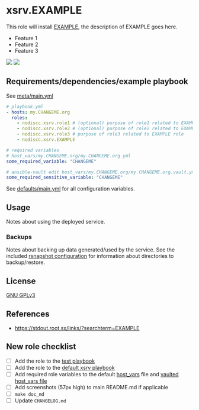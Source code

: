 # xsrv.EXAMPLE

This role will install [EXAMPLE](https://example.org/), the description of EXAMPLE goes here.
- Feature 1
- Feature 2
- Feature 3

[![](https://example.org/screenshot1_thumb.png)](https://example.org/screenshot1.png)
[![](https://example.org/screenshot2_thumb.png)](https://example.org/screenshot2.png)


## Requirements/dependencies/example playbook

See [meta/main.yml](meta/main.yml)

```yaml
# playbook.yml
- hosts: my.CHANGEME.org
  roles:
    - nodiscc.xsrv.role1 # (optional) purpose of role1 related to EXAMPLE role
    - nodiscc.xsrv.role2 # (optional) purpose of role2 related to EXAMPLE role
    - nodiscc.xsrv.role3 # purpose of role3 related to EXAMPLE role
    - nodiscc.xsrv.EXAMPLE

# required variables
# host_vars/my.CHANGEME.org/my.CHANGEME.org.yml
some_required_variable: "CHANGEME"

# ansible-vault edit host_vars/my.CHANGEME.org/my.CHANGEME.org.vault.yml
some_required_sensitive_variable: "CHANGEME"
```

See [defaults/main.yml](defaults/main.yml) for all configuration variables.


## Usage

Notes about using the deployed service.


### Backups

Notes about backing up data generated/used by the service. See the included [rsnapshot configuration](templates/etc/rsnapshot.d_EXAMPLE.conf.j2) for information about directories to backup/restore.


## License

[GNU GPLv3](../../LICENSE)


## References

- https://stdout.root.sx/links/?searchterm=EXAMPLE

## New role checklist

- [ ] Add the role to the [test playbook](https://gitlab.com/nodiscc/xsrv/-/blob/master/tests/playbooks/xsrv-test/playbook.yml)
- [ ] Add the role to the [default xsrv playbook](https://gitlab.com/nodiscc/xsrv/-/blob/master/playbooks/xsrv/playbook.yml)
- [ ] Add required role variables to the default [host_vars](https://gitlab.com/nodiscc/xsrv/-/blob/master/playbooks/xsrv/host_vars/my.example.org/my.example.org.yml) file and [vaulted host_vars file](https://gitlab.com/nodiscc/xsrv/-/blob/master/playbooks/xsrv/host_vars/my.example.org/my.example.org.vault.yml)
- [ ] Add screenshots (57px high) to main README.md if applicable
- [ ] `make doc_md`
- [ ] Update `CHANGELOG.md`
